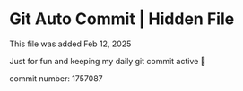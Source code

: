 # Git Auto Commit | Hidden File

This file was added Feb 12, 2025

Just for fun and keeping my daily git commit active 🤪

commit number: 1757087
